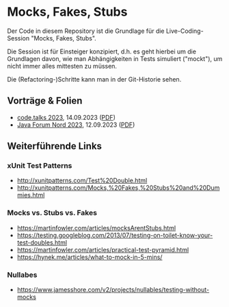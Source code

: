 # Mocks, Fakes, Stubs

Der Code in diesem Repository ist die Grundlage für die Live-Coding-Session "Mocks, Fakes, Stubs".

Die Session ist für Einsteiger konzipiert, d.h. es geht hierbei um die Grundlagen davon, wie man Abhängigkeiten in
Tests simuliert ("mockt"), um nicht immer alles mittesten zu müssen.

Die (Refactoring-)Schritte kann man in der Git-Historie sehen.


## Vorträge & Folien

- [code.talks 2023](https://codetalks.de/program#talk-1824?event=8), 14.09.2023 ([PDF](https://thomas-much.de/presentations/MocksFakesStubs-codetalks-2023.pdf))
- [Java Forum Nord 2023](https://javaforumnord.de/2023/programm/), 12.09.2023 ([PDF](https://thomas-much.de/presentations/MocksFakesStubs-JFN-2023.pdf))


## Weiterführende Links

### xUnit Test Patterns

- http://xunitpatterns.com/Test%20Double.html
- http://xunitpatterns.com/Mocks,%20Fakes,%20Stubs%20and%20Dummies.html

### Mocks vs. Stubs vs. Fakes

- https://martinfowler.com/articles/mocksArentStubs.html
- https://testing.googleblog.com/2013/07/testing-on-toilet-know-your-test-doubles.html
- https://martinfowler.com/articles/practical-test-pyramid.html
- https://hynek.me/articles/what-to-mock-in-5-mins/

### Nullabes

- https://www.jamesshore.com/v2/projects/nullables/testing-without-mocks
